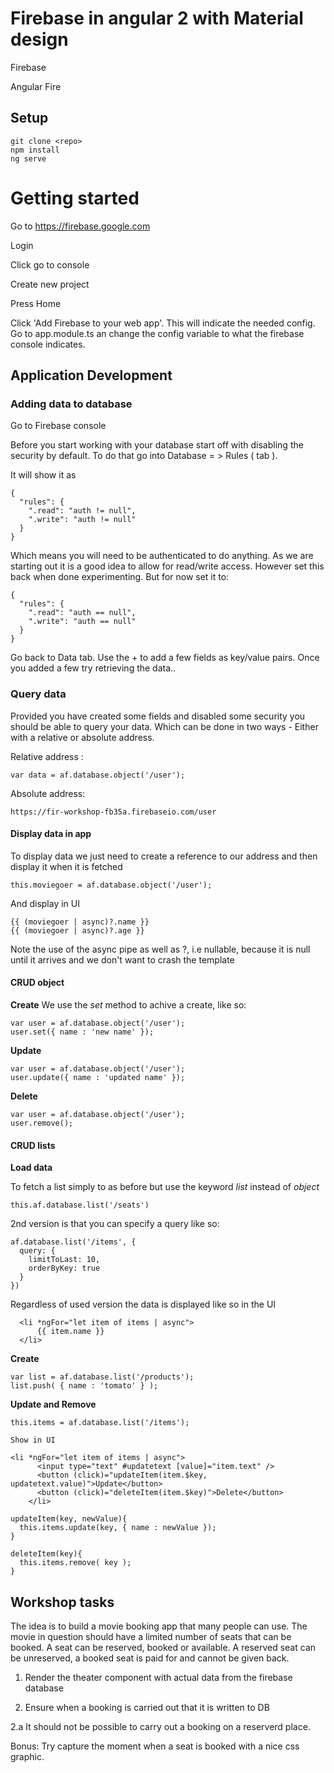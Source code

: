 # Firebase in angular 2 with Material design

Firebase

Angular Fire

## Setup

```
git clone <repo>
npm install
ng serve
```

# Getting started
Go to https://firebase.google.com

Login

Click go to console

Create new project

Press Home

Click 'Add Firebase to your web app'. This will indicate
the needed config. Go to app.module.ts an change the config variable to
what the firebase console indicates.

## Application Development

### Adding data to database

Go to Firebase console

Before you start working with your database start off with disabling the security by default. To do that go into Database = > Rules ( tab ). 

It will show it as 

```
{
  "rules": {
    ".read": "auth != null",
    ".write": "auth != null"
  }
}
```

Which means you will need to be authenticated to do anything. As we are starting out it is a good idea to allow for read/write access. However set this back when done experimenting. But for now set it to:

```
{
  "rules": {
    ".read": "auth == null",
    ".write": "auth == null"
  }
}
```

Go back to Data tab. Use the + to add a few fields as key/value pairs. Once you added a few try retrieving the data..

### Query data

Provided you have created some fields and disabled some security you should be able to query your data. Which can be done in two ways - Either with a relative or absolute address.

Relative address : 

```
var data = af.database.object('/user');
```

Absolute address:

```
https://fir-workshop-fb35a.firebaseio.com/user
```



#### Display data in app

To display data we just need to create a reference to our address and then display it when it is fetched

```
this.moviegoer = af.database.object('/user');
```

And display in UI

```
{{ (moviegoer | async)?.name }}
{{ (moviegoer | async)?.age }}
```
Note the use of the async pipe as well as ?, i.e nullable, because it is null until it arrives and we don't want to crash the template

#### CRUD object

**Create** 
We use the *set* method to achive a create, like so:

```
var user = af.database.object('/user');
user.set({ name : 'new name' });
```

**Update**

```
var user = af.database.object('/user');
user.update({ name : 'updated name' });
```

**Delete**

```
var user = af.database.object('/user');
user.remove();
```

#### CRUD lists

**Load data**

To fetch a list simply to as before but use the keyword *list* instead of *object*
```
this.af.database.list('/seats')
```

2nd version is that you can specify a query like so:

```
af.database.list('/items', {
  query: {
    limitToLast: 10,
    orderByKey: true
  }
})
```

Regardless of used version the data is displayed like so in the UI

```
  <li *ngFor="let item of items | async">
      {{ item.name }}
  </li>
```

**Create**

```
var list = af.database.list('/products');
list.push( { name : 'tomato' } );
```

**Update and Remove**

```
this.items = af.database.list('/items');

Show in UI

<li *ngFor="let item of items | async">
      <input type="text" #updatetext [value]="item.text" />
      <button (click)="updateItem(item.$key, updatetext.value)">Update</button>
      <button (click)="deleteItem(item.$key)">Delete</button>
    </li>

updateItem(key, newValue){
  this.items.update(key, { name : newValue });
}

deleteItem(key){
  this.items.remove( key );
}

```

## Workshop tasks

The idea is to build a movie booking app that many people can use. The movie in question should have a limited number of seats that can be booked. A seat can be reserved, booked or available. A reserved seat can be unreserved, a booked seat is paid for and cannot be given back. 

1. Render the theater component with actual data from the firebase database

2. Ensure when a booking is carried out that it is written to DB

2.a It should not be possible to carry out a booking on a reserverd place.

Bonus:
Try capture the moment when a seat is booked with a nice css graphic.